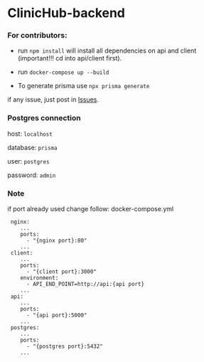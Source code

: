 # ClinicHub-backend

### For contributors:

- run `npm install` will install all dependencies on api and client (important!!! cd into api/client first).

- run `docker-compose up --build`

- To generate prisma use `npx prisma generate`

if any issue, just post in [Issues](https://github.com/261361-Project-SE/Clinichub-backend/issues).

### Postgres connection

host: `localhost`

database: `prisma`

user: `postgres`

password: `admin`

### Note

if port already used change follow:
docker-compose.yml

```
 nginx:
    ...
    ports:
      - "{nginx port}:80"
    ...
 client:
    ...
    ports:
      - "{client port}:3000"
    environment:
      - API_END_POINT=http://api:{api port}
    ...
 api:
    ...
    ports:
      - "{api port}:5000"
    ...
 postgres:
    ...
    ports:
      - "{postgres port}:5432"
    ...
```
